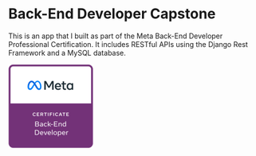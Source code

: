 # Back-End Developer Capstone

This is an app that I built as part of the Meta Back-End Developer Professional Certification. It includes RESTful APIs using the Django Rest Framework and a MySQL database.

![Meta Back-End Developer Professional Certificate](littlelemon/meta-backend-cert.png)

